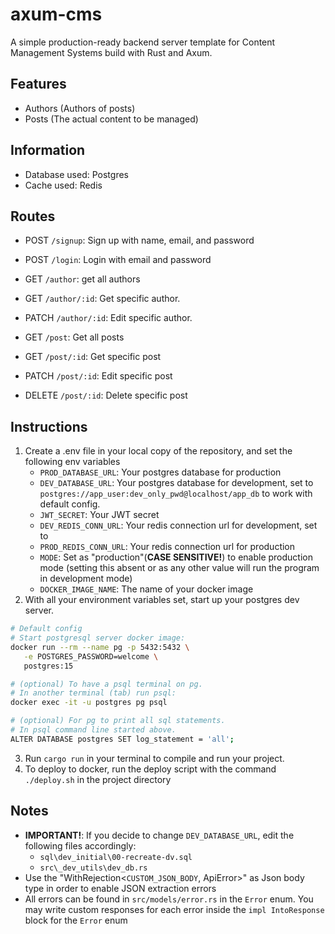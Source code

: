 # axum-cms
A simple production-ready backend server template for Content Management Systems build with Rust and Axum.

## Features
- Authors (Authors of posts)
- Posts (The actual content to be managed)

## Information
- Database used: Postgres
- Cache used: Redis

## Routes
- POST `/signup`: Sign up with name, email, and password
- POST `/login`: Login with email and password
- GET `/author`: get all authors
- GET `/author/:id`: Get specific author.
- PATCH `/author/:id`: Edit specific author.

- GET `/post`: Get all posts
- GET `/post/:id`: Get specific post
- PATCH `/post/:id`: Edit specific post
- DELETE `/post/:id`: Delete specific post

## Instructions
1. Create a .env file in your local copy of the repository, and set the following env variables
	- `PROD_DATABASE_URL`: Your postgres database for production
	- `DEV_DATABASE_URL`: Your postgres database for development, set to `postgres://app_user:dev_only_pwd@localhost/app_db` to work with default config.
	- `JWT_SECRET`: Your JWT secret
	- `DEV_REDIS_CONN_URL`: Your redis connection url for development, set to 
	- `PROD_REDIS_CONN_URL`: Your redis connection url for production
	- `MODE`: Set as "production"(**CASE SENSITIVE!**) to enable production mode (setting this absent or as any other value will run the program in development mode)
	- `DOCKER_IMAGE_NAME`: The name of your docker image
2. With all your environment variables set, start up your postgres dev server.
```sh
# Default config
# Start postgresql server docker image:
docker run --rm --name pg -p 5432:5432 \
   -e POSTGRES_PASSWORD=welcome \
   postgres:15

# (optional) To have a psql terminal on pg. 
# In another terminal (tab) run psql:
docker exec -it -u postgres pg psql

# (optional) For pg to print all sql statements.
# In psql command line started above.
ALTER DATABASE postgres SET log_statement = 'all';
```

3. Run `cargo run` in your terminal to compile and run your project.
4. To deploy to docker, run the deploy script with the command `./deploy.sh` in the project directory

## Notes
- **IMPORTANT!**: If you decide to change `DEV_DATABASE_URL`, edit the following files accordingly:
	- `sql\dev_initial\00-recreate-dv.sql`
	- `src\_dev_utils\dev_db.rs`
- Use the "WithRejection\<`CUSTOM_JSON_BODY`, ApiError>" as Json body type in order to enable JSON extraction errors
- All errors can be found in `src/models/error.rs` in the `Error` enum. You may write custom responses for each error inside the `impl IntoResponse` block for the `Error` enum
